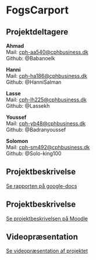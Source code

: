 # FogsCarport

## Projektdeltagere

**Ahmad**<br>
Mail: cph-aa540@cphbusiness.dk <br>
Github: @Babanoelk<br>

**Hanni**<br>
Mail: cph-ha186@cphbusiness.dk<br>
Github: @HanniSalman<br>

**Lasse**<br>
Mail: cph-lh225@cphbusiness.dk<br>
Github: @Lassekh<br>

**Youssef**<br>
Mail: cph-yb48@cphbusiness.dk<br>
Github: @Badranyoussef<br>

**Solomon**<br>
Mail: cph-sm492@cphbusiness.dk<br>
Github: @Solo-king100<br>

## Projektbeskrivelse

[Se rapporten på google-docs](https://docs.google.com/document/d/1nJnWDTu2GeEfQiUzqrGFB_lpO_eYUiMABVNJ66xrqT8/edit?pli=1)

## Projektbeskrivelse

[Se projektbeskrivelsen på Moodle](https://cphbusiness.mrooms.net/mod/book/view.php?id=639642)

## Videopræsentation

[Se videopræsentation af projektet]()
